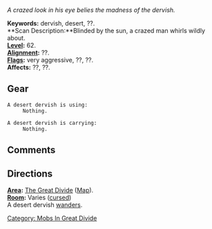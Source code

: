 *A crazed look in his eye belies the madness of the dervish.*

**Keywords:** dervish, desert, ??.  
**Scan Description:**Blinded by the sun, a crazed man whirls wildly
about.  
**[Level](Level "wikilink"):** 62.  
**[Alignment](Alignment "wikilink"):** ??.  
**[Flags](:Category:_Mob_Types "wikilink"):** very aggressive, ??, ??.  
**Affects:** ??, ??.  

## Gear

`A desert dervish is using:`  
`     Nothing.`

`A desert dervish is carrying:`  
`     Nothing.`

## Comments

## Directions

**[Area](:Category:_Areas "wikilink"):** [The Great
Divide](:Category:_Great_Divide "wikilink")
([Map](Great_Divide_Map "wikilink")).  
**[Room](:Category:_Rooms "wikilink"):** Varies
([cursed](Cursed_Rooms "wikilink"))  
A desert dervish [wanders](Wandering_Mobs "wikilink").  

[Category: Mobs In Great
Divide](Category:_Mobs_In_Great_Divide "wikilink")
